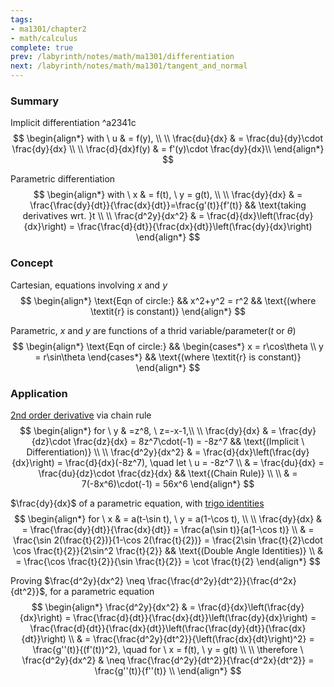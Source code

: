 ```yaml
---
tags:
- ma1301/chapter2
- math/calculus
complete: true
prev: /labyrinth/notes/math/ma1301/differentiation
next: /labyrinth/notes/math/ma1301/tangent_and_normal
---
```


   

### Summary
Implicit differentiation ^a2341c
$$
\begin{align*}
with \ u & = f(y), \\
\\
\frac{du}{dx} & = \frac{du}{dy}\cdot \frac{dy}{dx} \\
\\
\frac{d}{dx}f(y) & = f'(y)\cdot \frac{dy}{dx}\\
\end{align*}
$$

Parametric differentiation
$$
\begin{align*}
with \ x & = f(t), \ y = g(t), \\
\\
\frac{dy}{dx} & = \frac{\frac{dy}{dt}}{\frac{dx}{dt}}=\frac{g'(t)}{f'(t)} && \text{taking derivatives wrt. }t \\
\\
\frac{d^2y}{dx^2} & = \frac{d}{dx}\left(\frac{dy}{dx}\right) = \frac{\frac{d}{dt}}{\frac{dx}{dt}}\left(\frac{dy}{dx}\right)
\end{align*}
$$

### Concept
Cartesian, equations involving $x$ and $y$
$$
\begin{align*}
\text{Eqn of circle:} && x^2+y^2 = r^2 && \text{(where \textit{r} is constant)}
\end{align*}
$$

Parametric, $x$ and $y$ are functions of a thrid variable/parameter($t$ or $\theta$)
$$
\begin{align*}
\text{Eqn of circle:} &&
\begin{cases*}
x = r\cos\theta \\
y = r\sin\theta
\end{cases*}
&& \text{(where \textit{r} is constant)}
\end{align*}
$$

### Application
[2nd order derivative](/labyrinth/notes/math/math_fundementals/derivative_notation) via chain rule
$$
\begin{align*}
for \ y & =z^8, \ z=-x-1,\\
\\
\frac{dy}{dx} & = \frac{dy}{dz}\cdot \frac{dz}{dx} = 8z^7\cdot(-1) = -8z^7 && \text{(Implicit \ Differentiation)} \\
\\
\frac{d^2y}{dx^2} & = \frac{d}{dx}\left(\frac{dy}{dx}\right) = \frac{d}{dx}(-8z^7), \quad let \ u = -8z^7 \\
& = \frac{du}{dx} = \frac{du}{dz}\cdot \frac{dz}{dx} && \text{(Chain Rule)} \\
\\
& = 7(-8x^6)\cdot(-1) = 56x^6
\end{align*}
$$

$\frac{dy}{dx}$ of a parametric equation, with [trigo identities](/labyrinth/notes/math/ma1301/trigo_identities)
$$
\begin{align*}
for \ x & = a(t-\sin t), \ y = a(1-\cos t), \\
\\
\frac{dy}{dx} & = \frac{\frac{dy}{dt}}{\frac{dx}{dt}} = \frac{a(\sin t)}{a(1-\cos t)} \\
& = \frac{\sin 2(\frac{t}{2})}{1-\cos 2(\frac{t}{2})} = \frac{2\sin \frac{t}{2}\cdot \cos \frac{t}{2}}{2\sin^2 \frac{t}{2}} && \text{(Double Angle Identities)} \\
& = \frac{\cos \frac{t}{2}}{\sin \frac{t}{2}} = \cot \frac{t}{2}
\end{align*}
$$

Proving $\frac{d^2y}{dx^2} \neq \frac{\frac{d^2y}{dt^2}}{\frac{d^2x}{dt^2}}$, for a parametric equation
$$
\begin{align*}
\frac{d^2y}{dx^2} & = \frac{d}{dx}\left(\frac{dy}{dx}\right) = \frac{\frac{d}{dt}}{\frac{dx}{dt}}\left(\frac{dy}{dx}\right) = \frac{\frac{d}{dt}}{\frac{dx}{dt}}\left(\frac{\frac{dy}{dt}}{\frac{dx}{dt}}\right) \\
& = \frac{\frac{d^2y}{dt^2}}{\left(\frac{dx}{dt}\right)^2} = \frac{g''(t)}{(f'(t))^2}, \quad for \ x = f(t), \ y = g(t)  \\
\\
\therefore \ \frac{d^2y}{dx^2} & \neq \frac{\frac{d^2y}{dt^2}}{\frac{d^2x}{dt^2}} = \frac{g''(t)}{f''(t)} \\
\end{align*}
$$